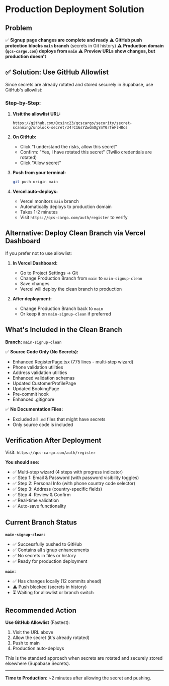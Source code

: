 # Production Deployment Solution

## Problem

✅ **Signup page changes are complete and ready**
⚠️ **GitHub push protection blocks `main` branch** (secrets in Git history)
⚠️ **Production domain (`qcs-cargo.com`) deploys from `main`**
⚠️ **Preview URLs show changes, but production doesn't**

## ✅ Solution: Use GitHub Allowlist

Since secrets are already rotated and stored securely in Supabase, use GitHub's allowlist:

### Step-by-Step:

1. **Visit the allowlist URL:**
   ```
   https://github.com/Qcsinc23/qcscargo/security/secret-scanning/unblock-secret/34rC16sYZwdmOgYmY0rTeFlH8cs
   ```

2. **On GitHub:**
   - Click "I understand the risks, allow this secret"
   - Confirm: "Yes, I have rotated this secret" (Twilio credentials are rotated)
   - Click "Allow secret"

3. **Push from your terminal:**
   ```bash
   git push origin main
   ```

4. **Vercel auto-deploys:**
   - Vercel monitors `main` branch
   - Automatically deploys to production domain
   - Takes 1-2 minutes
   - Visit `https://qcs-cargo.com/auth/register` to verify

## Alternative: Deploy Clean Branch via Vercel Dashboard

If you prefer not to use allowlist:

1. **In Vercel Dashboard:**
   - Go to Project Settings → Git
   - Change Production Branch from `main` to `main-signup-clean`
   - Save changes
   - Vercel will deploy the clean branch to production

2. **After deployment:**
   - Change Production Branch back to `main`
   - Or keep it on `main-signup-clean` if preferred

## What's Included in the Clean Branch

**Branch:** `main-signup-clean`

✅ **Source Code Only (No Secrets):**
- Enhanced RegisterPage.tsx (775 lines - multi-step wizard)
- Phone validation utilities
- Address validation utilities
- Enhanced validation schemas
- Updated CustomerProfilePage
- Updated BookingPage
- Pre-commit hook
- Enhanced .gitignore

✅ **No Documentation Files:**
- Excluded all `.md` files that might have secrets
- Only source code is included

## Verification After Deployment

Visit: `https://qcs-cargo.com/auth/register`

**You should see:**
- ✅ Multi-step wizard (4 steps with progress indicator)
- ✅ Step 1: Email & Password (with password visibility toggles)
- ✅ Step 2: Personal Info (with phone country code selector)
- ✅ Step 3: Address (country-specific fields)
- ✅ Step 4: Review & Confirm
- ✅ Real-time validation
- ✅ Auto-save functionality

## Current Branch Status

**`main-signup-clean`:**
- ✅ Successfully pushed to GitHub
- ✅ Contains all signup enhancements
- ✅ No secrets in files or history
- ✅ Ready for production deployment

**`main`:**
- ✅ Has changes locally (12 commits ahead)
- ⚠️ Push blocked (secrets in history)
- ⏳ Waiting for allowlist or branch switch

## Recommended Action

**Use GitHub Allowlist** (Fastest):
1. Visit the URL above
2. Allow the secret (it's already rotated)
3. Push to main
4. Production auto-deploys

This is the standard approach when secrets are rotated and securely stored elsewhere (Supabase Secrets).

---

**Time to Production:** ~2 minutes after allowing the secret and pushing.

